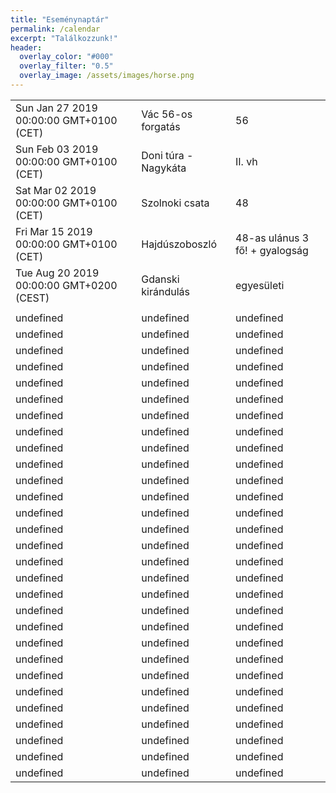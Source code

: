 ```yaml
---
title: "Eseménynaptár"
permalink: /calendar
excerpt: "Találkozzunk!"
header:
  overlay_color: "#000"
  overlay_filter: "0.5"
  overlay_image: /assets/images/horse.png
---
```

| | | |
|---|---|---|
|Sun Jan 27 2019 00:00:00 GMT+0100 (CET)|Vác 56-os forgatás|56|
|Sun Feb 03 2019 00:00:00 GMT+0100 (CET)|Doni túra - Nagykáta|II. vh|
|Sat Mar 02 2019 00:00:00 GMT+0100 (CET)|Szolnoki csata|48|
|Fri Mar 15 2019 00:00:00 GMT+0100 (CET)|Hajdúszoboszló|48-as ulánus 3 fő! + gyalogság|
|Tue Aug 20 2019 00:00:00 GMT+0200 (CEST)|Gdanski kirándulás|egyesületi|
||||
|undefined|undefined|undefined|
|undefined|undefined|undefined|
|undefined|undefined|undefined|
|undefined|undefined|undefined|
|undefined|undefined|undefined|
|undefined|undefined|undefined|
|undefined|undefined|undefined|
|undefined|undefined|undefined|
|undefined|undefined|undefined|
|undefined|undefined|undefined|
|undefined|undefined|undefined|
|undefined|undefined|undefined|
|undefined|undefined|undefined|
|undefined|undefined|undefined|
|undefined|undefined|undefined|
|undefined|undefined|undefined|
|undefined|undefined|undefined|
|undefined|undefined|undefined|
|undefined|undefined|undefined|
|undefined|undefined|undefined|
|undefined|undefined|undefined|
|undefined|undefined|undefined|
|undefined|undefined|undefined|
|undefined|undefined|undefined|
|undefined|undefined|undefined|
|undefined|undefined|undefined|
|undefined|undefined|undefined|
|undefined|undefined|undefined|
|undefined|undefined|undefined|
